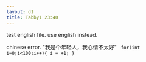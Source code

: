 ```yaml
---
layout: d1
title: Tabby1 23:40
---
```

test english file.
use english instead.

chinese error.
"我是个年轻人，我心情不太好"
<code>
for(int i=0;i<100;i++){
	i = +1;
}
</code>